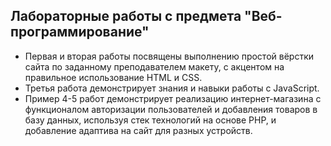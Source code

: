 <h2>Лабораторные работы с предмета "Веб-программирование"</h2>
<ul>
  <li>Первая и вторая работы посвящены выполнению простой вёрстки сайта по заданному преподавателем макету, с акцентом на правильное использование HTML и CSS.</li>
  <li>Третья работа демонстрирует знания и навыки работы с JavaScript.</li>
  <li>Пример 4-5 работ демонстрирует реализацию интернет-магазина с функционалом авторизации пользователей и добавления товаров в базу данных, используя стек технологий на основе PHP, и добавление адаптива на сайт для разных устройств.</li>
</ul>
